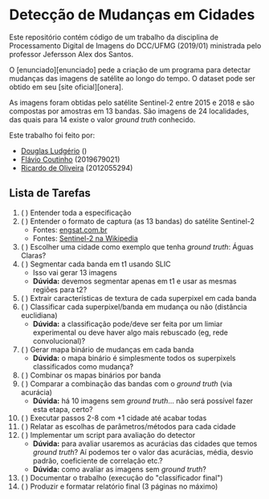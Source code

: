 # Detecção de Mudanças em Cidades

Este repositório contém código de um trabalho da disciplina de Processamento
Digital de Imagens do DCC/UFMG (2019/01) ministrada pelo professor Jefersson
Alex dos Santos.

O [enunciado][enunciado] pede a criação de um programa para detectar mudanças
das imagens de satélite ao longo do tempo. O dataset pode ser obtido em seu
[site oficial][onera].

As imagens foram obtidas pelo satélite Sentinel-2 entre 2015 e 2018
e são compostas por amostras em 13 bandas. São imagens de 24 localidades,
das quais para 14 existe o valor _ground truth_ conhecido.

Este trabalho foi feito por:

- [Douglas Ludgério](https://github.com/douglaslud) ()
- [Flávio Coutinho](https://github.com/fegemo) (2019679021)
- [Ricardo de Oliveira](https://github.com/Tsuchiryu) (2012055294)

## Lista de Tarefas

1. ( ) Entender toda a especificação
1. ( ) Entender o formato de captura (as 13 bandas) do satélite Sentinel-2
   - Fontes: [engsat.com.br](http://www.engesat.com.br/sentinel-2/)
   - Fontes: [Sentinel-2 na Wikipedia](https://en.wikipedia.org/wiki/Sentinel-2)
1. ( ) Escolher uma cidade como exemplo que tenha _ground truth_: Águas Claras?
1. ( ) Segmentar cada banda em t1 usando SLIC
   - Isso vai gerar 13 imagens
   - **Dúvida:** devemos segmentar apenas em t1 e usar as mesmas regiões para t2?
1. ( ) Extrair características de textura de cada superpixel em cada banda
1. ( ) Classificar cada superpixel/banda em mudança ou não (distância euclidiana)
   - **Dúvida:** a classificação pode/deve ser feita por um limiar experimental ou deve haver algo mais rebuscado (eg, rede convolucional)?
1. ( ) Gerar mapa binário de mudanças em cada banda
   - **Dúvida:** o mapa binário é simplesmente todos os superpixels classificados como mudança?
1. ( ) Combinar os mapas binários por banda
1. ( ) Comparar a combinação das bandas com o _ground truth_ (via acurácia)
   - **Dúvida:** há 10 imagens sem _ground truth_... não será possível fazer esta etapa, certo?
1. ( ) Executar passos 2-8 com +1 cidade até acabar todas
1. ( ) Relatar as escolhas de parâmetros/métodos para cada cidade
1. ( ) Implementar um script para avaliação do detector
   - **Dúvida:** para avaliar usaremos as acurácias das cidades que temos _ground truth_? Aí podemos ter o valor das acurácias, média, desvio padrão, coeficiente de correlação etc.?
   - **Dúvida:** como avaliar as imagens sem _ground truth_?
1. ( ) Documentar o trabalho (execução do "classificador final")
1. ( ) Produzir e formatar relatório final (3 páginas no máximo)
